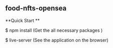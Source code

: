 ## food-nfts-opensea

**Quick Start **

$ npm install (Get the all necessary packages )

$ live-server (See the application on the browser)

